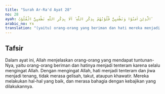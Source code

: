 ```yaml
---
title: "Surah Ar-Ra'd Ayat 28"
no: 28
ayah: الَّذِيْنَ اٰمَنُوْا وَتَطْمَىِٕنُّ قُلُوْبُهُمْ بِذِكْرِ اللّٰهِ ۗ اَلَا بِذِكْرِ اللّٰهِ تَطْمَىِٕنُّ الْقُلُوْبُ ۗ   
arabic_no: ٢٨
translation: "(yaitu) orang-orang yang beriman dan hati mereka menjadi tenteram dengan mengingat Allah. Ingatlah, hanya dengan mengingat Allah hati menjadi tenteram."
---
```


## Tafsir

Dalam ayat ini, Allah menjelaskan orang-orang yang mendapat tuntunan-Nya, yaitu orang-orang beriman dan hatinya menjadi tenteram karena selalu mengingat Allah. Dengan mengingat Allah, hati menjadi tenteram dan jiwa menjadi tenang, tidak merasa gelisah, takut, ataupun khawatir. Mereka melakukan hal-hal yang baik, dan merasa bahagia dengan kebajikan yang dilakukannya.